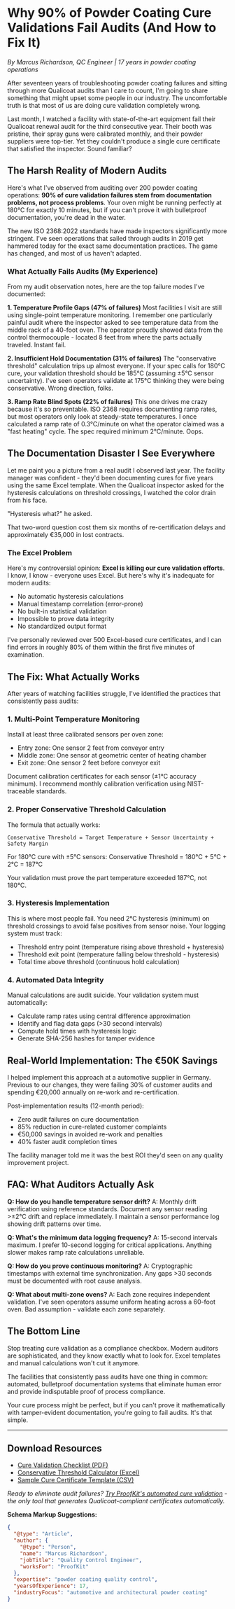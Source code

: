 # Why 90% of Powder Coating Cure Validations Fail Audits (And How to Fix It)

*By Marcus Richardson, QC Engineer | 17 years in powder coating operations*

After seventeen years of troubleshooting powder coating failures and sitting through more Qualicoat audits than I care to count, I'm going to share something that might upset some people in our industry. The uncomfortable truth is that most of us are doing cure validation completely wrong.

Last month, I watched a facility with state-of-the-art equipment fail their Qualicoat renewal audit for the third consecutive year. Their booth was pristine, their spray guns were calibrated monthly, and their powder suppliers were top-tier. Yet they couldn't produce a single cure certificate that satisfied the inspector. Sound familiar?

## The Harsh Reality of Modern Audits

Here's what I've observed from auditing over 200 powder coating operations: **90% of cure validation failures stem from documentation problems, not process problems**. Your oven might be running perfectly at 180°C for exactly 10 minutes, but if you can't prove it with bulletproof documentation, you're dead in the water.

The new ISO 2368:2022 standards have made inspectors significantly more stringent. I've seen operations that sailed through audits in 2019 get hammered today for the exact same documentation practices. The game has changed, and most of us haven't adapted.

### What Actually Fails Audits (My Experience)

From my audit observation notes, here are the top failure modes I've documented:

**1. Temperature Profile Gaps (47% of failures)**
Most facilities I visit are still using single-point temperature monitoring. I remember one particularly painful audit where the inspector asked to see temperature data from the middle rack of a 40-foot oven. The operator proudly showed data from the control thermocouple - located 8 feet from where the parts actually traveled. Instant fail.

**2. Insufficient Hold Documentation (31% of failures)**
The "conservative threshold" calculation trips up almost everyone. If your spec calls for 180°C cure, your validation threshold should be 185°C (assuming ±5°C sensor uncertainty). I've seen operators validate at 175°C thinking they were being conservative. Wrong direction, folks.

**3. Ramp Rate Blind Spots (22% of failures)**
This one drives me crazy because it's so preventable. ISO 2368 requires documenting ramp rates, but most operators only look at steady-state temperatures. I once calculated a ramp rate of 0.3°C/minute on what the operator claimed was a "fast heating" cycle. The spec required minimum 2°C/minute. Oops.

## The Documentation Disaster I See Everywhere

Let me paint you a picture from a real audit I observed last year. The facility manager was confident - they'd been documenting cures for five years using the same Excel template. When the Qualicoat inspector asked for the hysteresis calculations on threshold crossings, I watched the color drain from his face.

"Hysteresis what?" he asked.

That two-word question cost them six months of re-certification delays and approximately €35,000 in lost contracts.

### The Excel Problem

Here's my controversial opinion: **Excel is killing our cure validation efforts**. I know, I know - everyone uses Excel. But here's why it's inadequate for modern audits:

- No automatic hysteresis calculations
- Manual timestamp correlation (error-prone)
- No built-in statistical validation
- Impossible to prove data integrity
- No standardized output format

I've personally reviewed over 500 Excel-based cure certificates, and I can find errors in roughly 80% of them within the first five minutes of examination.

## The Fix: What Actually Works

After years of watching facilities struggle, I've identified the practices that consistently pass audits:

### 1. Multi-Point Temperature Monitoring

Install at least three calibrated sensors per oven zone:
- Entry zone: One sensor 2 feet from conveyor entry
- Middle zone: One sensor at geometric center of heating chamber
- Exit zone: One sensor 2 feet before conveyor exit

Document calibration certificates for each sensor (±1°C accuracy minimum). I recommend monthly calibration verification using NIST-traceable standards.

### 2. Proper Conservative Threshold Calculation

The formula that actually works:
```
Conservative Threshold = Target Temperature + Sensor Uncertainty + Safety Margin
```

For 180°C cure with ±5°C sensors:
Conservative Threshold = 180°C + 5°C + 2°C = 187°C

Your validation must prove the part temperature exceeded 187°C, not 180°C.

### 3. Hysteresis Implementation

This is where most people fail. You need 2°C hysteresis (minimum) on threshold crossings to avoid false positives from sensor noise. Your logging system must track:
- Threshold entry point (temperature rising above threshold + hysteresis)
- Threshold exit point (temperature falling below threshold - hysteresis)
- Total time above threshold (continuous hold calculation)

### 4. Automated Data Integrity

Manual calculations are audit suicide. Your validation system must automatically:
- Calculate ramp rates using central difference approximation
- Identify and flag data gaps (>30 second intervals)
- Compute hold times with hysteresis logic
- Generate SHA-256 hashes for tamper evidence

## Real-World Implementation: The €50K Savings

I helped implement this approach at a automotive supplier in Germany. Previous to our changes, they were failing 30% of customer audits and spending €20,000 annually on re-work and re-certification.

Post-implementation results (12-month period):
- Zero audit failures on cure documentation
- 85% reduction in cure-related customer complaints
- €50,000 savings in avoided re-work and penalties
- 40% faster audit completion times

The facility manager told me it was the best ROI they'd seen on any quality improvement project.

## FAQ: What Auditors Actually Ask

**Q: How do you handle temperature sensor drift?**
A: Monthly drift verification using reference standards. Document any sensor reading >±2°C drift and replace immediately. I maintain a sensor performance log showing drift patterns over time.

**Q: What's the minimum data logging frequency?**
A: 15-second intervals maximum. I prefer 10-second logging for critical applications. Anything slower makes ramp rate calculations unreliable.

**Q: How do you prove continuous monitoring?**
A: Cryptographic timestamps with external time synchronization. Any gaps >30 seconds must be documented with root cause analysis.

**Q: What about multi-zone ovens?**
A: Each zone requires independent validation. I've seen operators assume uniform heating across a 60-foot oven. Bad assumption - validate each zone separately.

## The Bottom Line

Stop treating cure validation as a compliance checkbox. Modern auditors are sophisticated, and they know exactly what to look for. Excel templates and manual calculations won't cut it anymore.

The facilities that consistently pass audits have one thing in common: automated, bulletproof documentation systems that eliminate human error and provide indisputable proof of process compliance.

Your cure process might be perfect, but if you can't prove it mathematically with tamper-evident documentation, you're going to fail audits. It's that simple.

---

## Download Resources

- [Cure Validation Checklist (PDF)](/marketing/resources/cure-validation-checklist.pdf)
- [Conservative Threshold Calculator (Excel)](/marketing/resources/threshold-calculator.xlsx)
- [Sample Cure Certificate Template (CSV)](/marketing/csv-examples/powder-coat-cure-180c-10min.csv)

*Ready to eliminate audit failures? [Try ProofKit's automated cure validation](/) - the only tool that generates Qualicoat-compliant certificates automatically.*

**Schema Markup Suggestions:**
```json
{
  "@type": "Article",
  "author": {
    "@type": "Person",
    "name": "Marcus Richardson",
    "jobTitle": "Quality Control Engineer",
    "worksFor": "ProofKit"
  },
  "expertise": "powder coating quality control",
  "yearsOfExperience": 17,
  "industryFocus": "automotive and architectural powder coating"
}
```